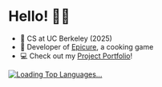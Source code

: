 # Hello! 👋🏼
* 🌟  CS at UC Berkeley (2025)
* 🍔  Developer of [Epicure](https://bit.ly/epicuregame), a cooking game
* 💻  Check out my [Project Portfolio](https://noah-ku.github.io/portfolio/)!

[![Loading Top Languages...](https://github-readme-stats-two-kappa-20.vercel.app/api/top-langs/?username=noah-ku&count_private=true&custom_title=Top+Repository+Languages&exclude_repo=verserush,tjc-notify&hide=shaderlab,scss,assembly,hlsl,makefile,perl,objective-c%2B%2B)](https://github.com/noah-ku/github-readme-stats)
